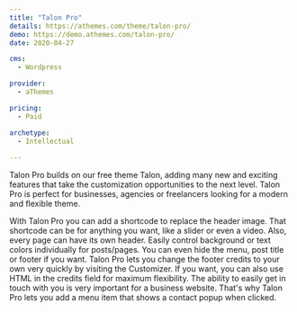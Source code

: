 ```yaml
---
title: "Talon Pro"
details: https://athemes.com/theme/talon-pro/
demo: https://demo.athemes.com/talon-pro/
date: 2020-04-27

cms: 
  - Wordpress

provider: 
  - aThemes

pricing:
  - Paid

archetype:
  - Intellectual
  
---
```


Talon Pro builds on our free theme Talon, adding many new and exciting features that take the customization opportunities to the next level. Talon Pro is perfect for businesses, agencies or freelancers looking for a modern and flexible theme.

With Talon Pro you can add a shortcode to replace the header image. That shortcode can be for anything you want, like a slider or even a video. Also, every page can have its own header. Easily control background or text colors individually for posts/pages. You can even hide the menu, post title or footer if you want. Talon Pro lets you change the footer credits to your own very quickly by visiting the Customizer. If you want, you can also use HTML in the credits field for maximum flexibility. The ability to easily get in touch with you is very important for a business website. That's why Talon Pro lets you add a menu item that shows a contact popup when clicked.
